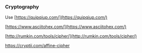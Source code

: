 ### Cryptography

Use [https://quipqiup.com/](https://quipqiup.com/)

[https://www.asciitohex.com/](https://www.asciitohex.com/)

[http://rumkin.com/tools/cipher/](http://rumkin.com/tools/cipher/)

https://cryptii.com/affine-cipher

